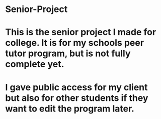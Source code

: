 # Senior-Project
# This is the senior project I made for college. It is for my schools peer tutor program, but is not fully complete yet.
# I gave public access for my client but also for other students if they want to edit the program later.

